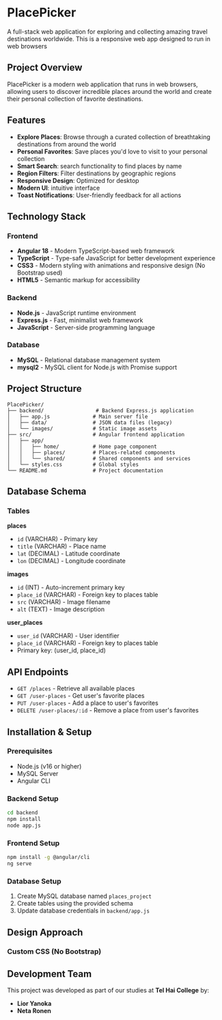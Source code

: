 # PlacePicker

A full-stack web application for exploring and collecting amazing travel destinations worldwide. This is a responsive web app designed to run in web browsers

## Project Overview

PlacePicker is a modern web application that runs  in web browsers, allowing users to discover incredible places around the world and create their personal collection of favorite destinations. 

## Features

- **Explore Places**: Browse through a curated collection of breathtaking destinations from around the world
- **Personal Favorites**: Save places you'd love to visit to your personal collection
- **Smart Search**:  search functionality to find places by name
- **Region Filters**: Filter destinations by geographic regions 
- **Responsive Design**: Optimized for desktop
- **Modern UI**:  intuitive interface
- **Toast Notifications**: User-friendly feedback for all actions

## Technology Stack

### Frontend
- **Angular 18** - Modern TypeScript-based web framework
- **TypeScript** - Type-safe JavaScript for better development experience
- **CSS3** - Modern styling with animations and responsive design (No Bootstrap used)
- **HTML5** - Semantic markup for accessibility

### Backend
- **Node.js** - JavaScript runtime environment
- **Express.js** - Fast, minimalist web framework
- **JavaScript** - Server-side programming language

### Database
- **MySQL** - Relational database management system
- **mysql2** - MySQL client for Node.js with Promise support

## Project Structure

```
PlacePicker/
├── backend/                 # Backend Express.js application
│   ├── app.js              # Main server file
│   ├── data/               # JSON data files (legacy)
│   └── images/             # Static image assets
├── src/                    # Angular frontend application
│   ├── app/
│   │   ├── home/           # Home page component
│   │   ├── places/         # Places-related components
│   │   └── shared/         # Shared components and services
│   └── styles.css          # Global styles
└── README.md               # Project documentation
```

## Database Schema

### Tables

**places**
- `id` (VARCHAR) - Primary key
- `title` (VARCHAR) - Place name
- `lat` (DECIMAL) - Latitude coordinate
- `lon` (DECIMAL) - Longitude coordinate

**images**
- `id` (INT) - Auto-increment primary key
- `place_id` (VARCHAR) - Foreign key to places table
- `src` (VARCHAR) - Image filename
- `alt` (TEXT) - Image description

**user_places**
- `user_id` (VARCHAR) - User identifier
- `place_id` (VARCHAR) - Foreign key to places table
- Primary key: (user_id, place_id)

## API Endpoints

- `GET /places` - Retrieve all available places
- `GET /user-places` - Get user's favorite places
- `PUT /user-places` - Add a place to user's favorites
- `DELETE /user-places/:id` - Remove a place from user's favorites

## Installation & Setup

### Prerequisites
- Node.js (v16 or higher)
- MySQL Server
- Angular CLI

### Backend Setup
```bash
cd backend
npm install
node app.js
```

### Frontend Setup
```bash
npm install -g @angular/cli
ng serve
```

### Database Setup
1. Create MySQL database named `places_project`
2. Create tables using the provided schema
3. Update database credentials in `backend/app.js`

## Design Approach

### Custom CSS (No Bootstrap)

## Development Team
This project was developed as part of our studies at **Tel Hai College** by:
- **Lior Yanoka**
- **Neta Ronen**




